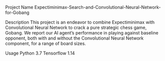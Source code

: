 Project Name
Expectiminimax-Search-and-Convolutional-Neural-Network-for-Gobang

Description
This project is an endeavor to combine Expectiminimax with Convolutional Neural Network to crack a pure strategic chess game, Gobang. We report our AI agent’s performance in playing against baseline opponent, both with and without the Convolutional Neural Network component, for a range of board sizes. 

Usage
Python 3.7
Tensorflow 1.14
